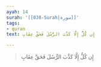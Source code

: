 ```yaml
---
ayah: 14
surah: '[[038-Surah|سورة]]'
tags:
- quran
text: إِن كُلٌّ إِلَّا كَذَّبَ الرُّسُلَ فَحَقَّ عِقَابِ

---
```

> إِن كُلٌّ إِلَّا كَذَّبَ الرُّسُلَ فَحَقَّ عِقَابِ

